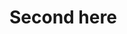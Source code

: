 <!--
Models:
  - Name: Inception v3 - 120 epochs
    In Collection: Inception v3
    iEchordata:
      Epochs: 120
    Results:
      - Task: Image Classification
        Dataset: ImageNet
        Metrics:
          Top 1 Accuracy: 75.1%
          Top 5 Accuracy: 93.1%
    Weights: https://download.pytorch.org/models/inception_v3_google-120-1a9a5afd.pth
    Image: http://somewhere.com/external
-->

# Second here